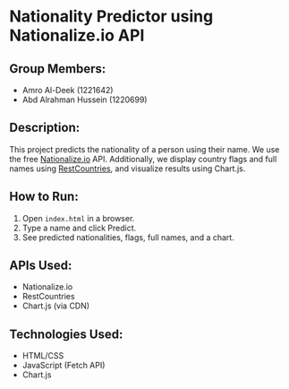 # Nationality Predictor using Nationalize.io API

## Group Members:
- Amro Al-Deek (1221642)
- Abd Alrahman Hussein (1220699)

## Description:
This project predicts the nationality of a person using their name. We use the free [Nationalize.io](https://nationalize.io) API. Additionally, we display country flags and full names using [RestCountries](https://restcountries.com), and visualize results using Chart.js.

## How to Run:
1. Open `index.html` in a browser.
2. Type a name and click Predict.
3. See predicted nationalities, flags, full names, and a chart.

## APIs Used:
- Nationalize.io
- RestCountries
- Chart.js (via CDN)

## Technologies Used:
- HTML/CSS
- JavaScript (Fetch API)
- Chart.js


